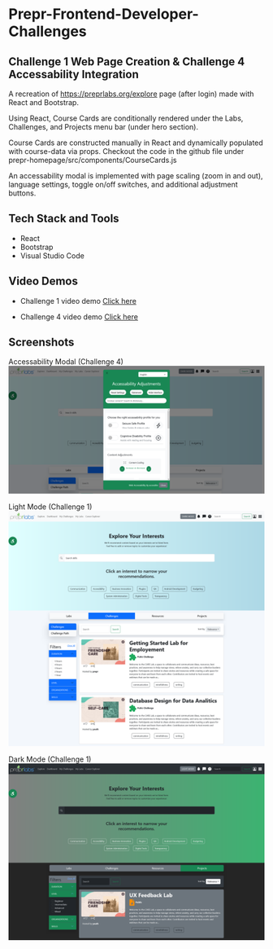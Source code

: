 # Prepr-Frontend-Developer-Challenges 
## Challenge 1 Web Page Creation & Challenge 4 Accessability Integration 
A recreation of https://preprlabs.org/explore page (after login) made with React and Bootstrap.

Using React, Course Cards are conditionally rendered under the Labs, Challenges, and Projects menu bar (under hero section).

Course Cards are constructed manually in React and dynamically populated with course-data via props. Checkout the code in the github file under prepr-homepage/src/components/CourseCards.js

An accessability modal is implemented with page scaling (zoom in and out), language settings, toggle on/off switches, and additional adjustment buttons.

## Tech Stack and Tools
- React
- Bootstrap
- Visual Studio Code

## Video Demos
- Challenge 1 video demo <a href='https://drive.google.com/file/d/1c1r2GgEg3xMDcZosnn20JtS8ItAn69Zw/view?usp=sharing'>Click here</a> 
  
- Challenge 4 video demo <a href='https://drive.google.com/file/d/1ClQnMI28slEyjFWBc2ygDAmYv7td1qTn/view'>Click here</a> 

## Screenshots
Accessability Modal (Challenge 4)
![Accessability Modal](images/explorePageModal.png "Accessability Modal")

Light Mode (Challenge 1)
![Light Mode](images/explorePageLightMode.png "Light Mode")

Dark Mode (Challenge 1)
![Dark Mode](images/explorePageDarkMode.png "Dark Mode")